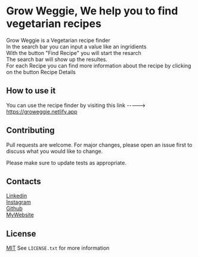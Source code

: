 # Grow Weggie, We help you to find vegetarian recipes


Grow Weggie is a Vegetarian recipe finder<br>
In the search bar you can input a value like an ingridients<br>
With the button "Find Recipe" you will start the resarch <br>
The search bar will show up the resultes.<br>
For each Recipe you can find more information about the recipe by clicking on the button Recipe Details



## How to use it 

You can use the recipe finder by visiting this link -----> https://groweggie.netlify.app

## Contributing
Pull requests are welcome. For major changes, please open an issue first to discuss what you would like to change. <br>

Please make sure to update tests as appropriate.

## Contacts
[Linkedin](https://www.linkedin.com/in/giacomo-mansi-26b347223/) <br>
[Instagram](https://www.instagram.com/stano995/) <br>
[Github](https://github.com/GiacomoMansi) <br>
[MyWebsite](https://giacomomansi.github.io)

## License
[MIT](https://choosealicense.com/licenses/mit/)
See `LICENSE.txt` for more information
